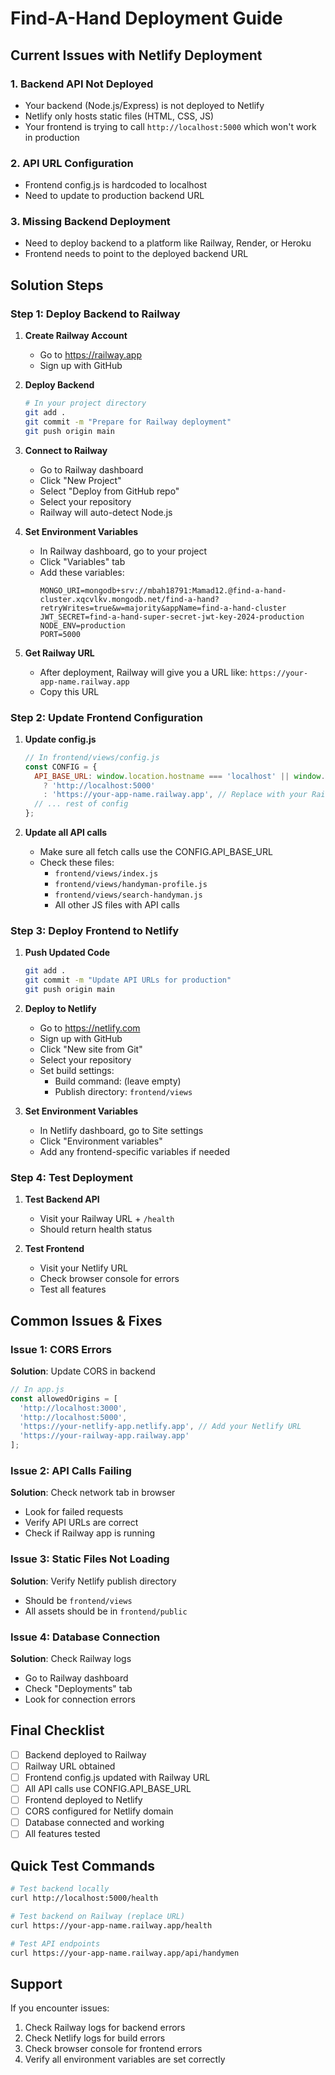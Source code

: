 # Find-A-Hand Deployment Guide

## Current Issues with Netlify Deployment

### 1. **Backend API Not Deployed**
- Your backend (Node.js/Express) is not deployed to Netlify
- Netlify only hosts static files (HTML, CSS, JS)
- Your frontend is trying to call `http://localhost:5000` which won't work in production

### 2. **API URL Configuration**
- Frontend config.js is hardcoded to localhost
- Need to update to production backend URL

### 3. **Missing Backend Deployment**
- Need to deploy backend to a platform like Railway, Render, or Heroku
- Frontend needs to point to the deployed backend URL

## Solution Steps

### Step 1: Deploy Backend to Railway

1. **Create Railway Account**
   - Go to https://railway.app
   - Sign up with GitHub

2. **Deploy Backend**
   ```bash
   # In your project directory
   git add .
   git commit -m "Prepare for Railway deployment"
   git push origin main
   ```

3. **Connect to Railway**
   - Go to Railway dashboard
   - Click "New Project"
   - Select "Deploy from GitHub repo"
   - Select your repository
   - Railway will auto-detect Node.js

4. **Set Environment Variables**
   - In Railway dashboard, go to your project
   - Click "Variables" tab
   - Add these variables:
     ```
     MONGO_URI=mongodb+srv://mbah18791:Mamad12.@find-a-hand-cluster.xqcvlkv.mongodb.net/find-a-hand?retryWrites=true&w=majority&appName=find-a-hand-cluster
     JWT_SECRET=find-a-hand-super-secret-jwt-key-2024-production
     NODE_ENV=production
     PORT=5000
     ```

5. **Get Railway URL**
   - After deployment, Railway will give you a URL like: `https://your-app-name.railway.app`
   - Copy this URL

### Step 2: Update Frontend Configuration

1. **Update config.js**
   ```javascript
   // In frontend/views/config.js
   const CONFIG = {
     API_BASE_URL: window.location.hostname === 'localhost' || window.location.hostname === '127.0.0.1' 
       ? 'http://localhost:5000' 
       : 'https://your-app-name.railway.app', // Replace with your Railway URL
     // ... rest of config
   };
   ```

2. **Update all API calls**
   - Make sure all fetch calls use the CONFIG.API_BASE_URL
   - Check these files:
     - `frontend/views/index.js`
     - `frontend/views/handyman-profile.js`
     - `frontend/views/search-handyman.js`
     - All other JS files with API calls

### Step 3: Deploy Frontend to Netlify

1. **Push Updated Code**
   ```bash
   git add .
   git commit -m "Update API URLs for production"
   git push origin main
   ```

2. **Deploy to Netlify**
   - Go to https://netlify.com
   - Sign up with GitHub
   - Click "New site from Git"
   - Select your repository
   - Set build settings:
     - Build command: (leave empty)
     - Publish directory: `frontend/views`

3. **Set Environment Variables**
   - In Netlify dashboard, go to Site settings
   - Click "Environment variables"
   - Add any frontend-specific variables if needed

### Step 4: Test Deployment

1. **Test Backend API**
   - Visit your Railway URL + `/health`
   - Should return health status

2. **Test Frontend**
   - Visit your Netlify URL
   - Check browser console for errors
   - Test all features

## Common Issues & Fixes

### Issue 1: CORS Errors
**Solution**: Update CORS in backend
```javascript
// In app.js
const allowedOrigins = [
  'http://localhost:3000',
  'http://localhost:5000',
  'https://your-netlify-app.netlify.app', // Add your Netlify URL
  'https://your-railway-app.railway.app'
];
```

### Issue 2: API Calls Failing
**Solution**: Check network tab in browser
- Look for failed requests
- Verify API URLs are correct
- Check if Railway app is running

### Issue 3: Static Files Not Loading
**Solution**: Verify Netlify publish directory
- Should be `frontend/views`
- All assets should be in `frontend/public`

### Issue 4: Database Connection
**Solution**: Check Railway logs
- Go to Railway dashboard
- Check "Deployments" tab
- Look for connection errors

## Final Checklist

- [ ] Backend deployed to Railway
- [ ] Railway URL obtained
- [ ] Frontend config.js updated with Railway URL
- [ ] All API calls use CONFIG.API_BASE_URL
- [ ] Frontend deployed to Netlify
- [ ] CORS configured for Netlify domain
- [ ] Database connected and working
- [ ] All features tested

## Quick Test Commands

```bash
# Test backend locally
curl http://localhost:5000/health

# Test backend on Railway (replace URL)
curl https://your-app-name.railway.app/health

# Test API endpoints
curl https://your-app-name.railway.app/api/handymen
```

## Support

If you encounter issues:
1. Check Railway logs for backend errors
2. Check Netlify logs for build errors
3. Check browser console for frontend errors
4. Verify all environment variables are set correctly 